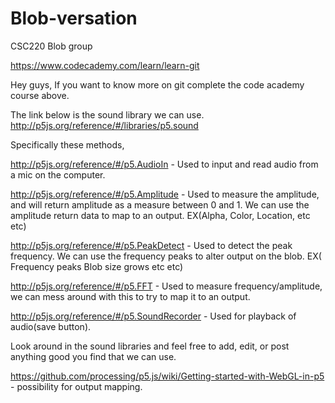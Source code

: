 # Blob-versation
CSC220 Blob group

https://www.codecademy.com/learn/learn-git

Hey guys, If you want to know more on git complete the code academy course above. 

The link below is the sound library we can use.
http://p5js.org/reference/#/libraries/p5.sound

Specifically these methods,

http://p5js.org/reference/#/p5.AudioIn -  Used to input and read audio from a mic on the computer. 

http://p5js.org/reference/#/p5.Amplitude - Used to measure the amplitude, and will return amplitude as a measure between 0 and 1. We can use the amplitude return data to map to an output. EX(Alpha, Color, Location, etc etc)

http://p5js.org/reference/#/p5.PeakDetect -  Used to detect the peak frequency. We can use the frequency peaks to alter output on the blob. EX( Frequency peaks Blob size grows etc etc)

http://p5js.org/reference/#/p5.FFT -  Used to measure frequency/amplitude, we can mess around with this to try to map it to an output. 

http://p5js.org/reference/#/p5.SoundRecorder - Used for playback of audio(save button).

Look around in the sound libraries and feel free to add, edit, or post anything good you find that we can use. 

https://github.com/processing/p5.js/wiki/Getting-started-with-WebGL-in-p5 - possibility for output mapping.
